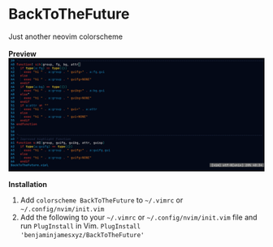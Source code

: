 # BackToTheFuture
Just another neovim colorscheme<br><br>
**Preview**
![preview](./assets/preview.png)

**Installation**

1. Add `colorscheme BackToTheFuture` to `~/.vimrc` or `~/.config/nvim/init.vim`
2. Add the following to your `~/.vimrc` or `~/.config/nvim/init.vim` file and run `PlugInstall` in Vim.
    `PlugInstall 'benjaminjamesxyz/BackToTheFuture'`
